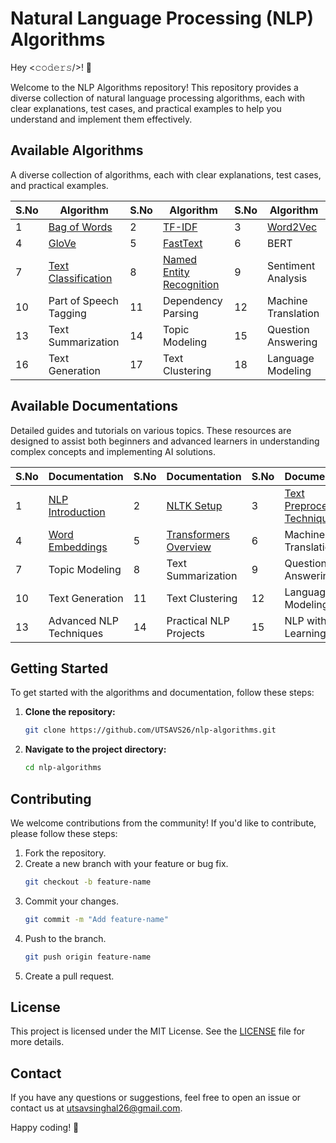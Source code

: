 # Natural Language Processing (NLP) Algorithms

Hey <𝚌𝚘𝚍𝚎𝚛𝚜/>! 👋

Welcome to the NLP Algorithms repository! This repository provides a diverse collection of natural language processing algorithms, each with clear explanations, test cases, and practical examples to help you understand and implement them effectively.

## Available Algorithms

A diverse collection of algorithms, each with clear explanations, test cases, and practical examples.

| S.No | Algorithm                 | S.No | Algorithm                | S.No | Algorithm                     |
|------|---------------------------|------|--------------------------|------|-------------------------------|
| 1    | [Bag of Words](./Algorithms/bag-of-words.ipynb) | 2    | [TF-IDF](./Algorithms/tf-idf.ipynb) | 3    | [Word2Vec](./Algorithms/word2vec.ipynb)  |
| 4    | [GloVe](./Algorithms/GloVe) | 5    | [FastText](./Algorithms/FastText) | 6    | BERT |
| 7    | [Text Classification](./Algorithms/Text_Classification)       | 8    | [Named Entity Recognition](./Algorithms/Named_Entity_Recognition) | 9    | Sentiment Analysis            |
| 10   | Part of Speech Tagging    | 11   | Dependency Parsing       | 12   | Machine Translation           |
| 13   | Text Summarization        | 14   | Topic Modeling           | 15   | Question Answering            |
| 16   | Text Generation           | 17   | Text Clustering          | 18   | Language Modeling             |

## Available Documentations

Detailed guides and tutorials on various topics. These resources are designed to assist both beginners and advanced learners in understanding complex concepts and implementing AI solutions.

| S.No | Documentation                 | S.No | Documentation            | S.No | Documentation                     |
|------|-------------------------------|------|--------------------------|------|-----------------------------------|
| 1    | [NLP Introduction](./Documentation/NLP_Introduction.md) | 2    | [NLTK Setup](./Documentation/NLTK_Setup.md) | 3    | [Text Preprocessing Techniques](./Documentation/Text_Preprocessing_Techniques.md) |
| 4    | [Word Embeddings](./Documentation/Word_Embeddings.md) | 5    | [Transformers Overview](./Documentation/Transformers.md) | 6    | Machine Translation          |
| 7   | Topic Modeling                | 8   | Text Summarization       | 9   | Question Answering                |
| 10   | Text Generation               | 11   | Text Clustering          | 12   | Language Modeling                 |
| 13   | Advanced NLP Techniques       | 14   | Practical NLP Projects   | 15   | NLP with Deep Learning            |

## Getting Started

To get started with the algorithms and documentation, follow these steps:

1. **Clone the repository:**
   ```bash
   git clone https://github.com/UTSAVS26/nlp-algorithms.git
   ```
2. **Navigate to the project directory:**
   ```bash
   cd nlp-algorithms
   ```

## Contributing

We welcome contributions from the community! If you'd like to contribute, please follow these steps:

1. Fork the repository.
2. Create a new branch with your feature or bug fix.
   ```bash
   git checkout -b feature-name
   ```
3. Commit your changes.
   ```bash
   git commit -m "Add feature-name"
   ```
4. Push to the branch.
   ```bash
   git push origin feature-name
   ```
5. Create a pull request.

## License

This project is licensed under the MIT License. See the [LICENSE](LICENSE) file for more details.

## Contact

If you have any questions or suggestions, feel free to open an issue or contact us at [utsavsinghal26@gmail.com](mailto:utsavsinghal26@gmail.com).

Happy coding! 🚀
